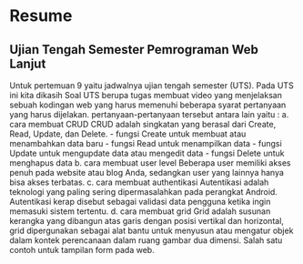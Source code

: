 # Resume
## Ujian Tengah Semester Pemrograman Web Lanjut
Untuk pertemuan 9 yaitu jadwalnya ujian tengah semester (UTS). Pada UTS ini kita dikasih Soal UTS berupa tugas membuat video yang menjelaksan sebuah kodingan web yang harus memenuhi beberapa syarat pertanyaan yang harus dijelakan.
pertanyaan-pertanyaan tersebut antara lain yaitu : 
a. cara membuat CRUD
CRUD adalah singkatan yang berasal dari Create, Read, Update, dan Delete.
    - fungsi Create untuk membuat atau menambahkan data baru
    - fungsi Read untuk menampilkan data
    - fungsi Update untuk mengupdate data atau mengedit data
    - fungsi Delete untuk menghapus data
b. cara membuat user level
Beberapa user memiliki akses penuh pada website atau blog Anda, sedangkan user yang lainnya hanya bisa akses terbatas.
c. cara membuat authentikasi
Autentikasi adalah teknologi yang paling sering dipermasalahkan pada perangkat Android. Autentikasi kerap disebut sebagai validasi data pengguna ketika ingin memasuki sistem tertentu. 
d. cara membuat grid
Grid adalah susunan kerangka yang dibangun atas garis dengan posisi vertikal dan horizontal, grid dipergunakan sebagai alat bantu untuk menyusun atau mengatur objek dalam kontek perencanaan dalam ruang gambar dua dimensi. Salah satu contoh untuk tampilan form pada web.